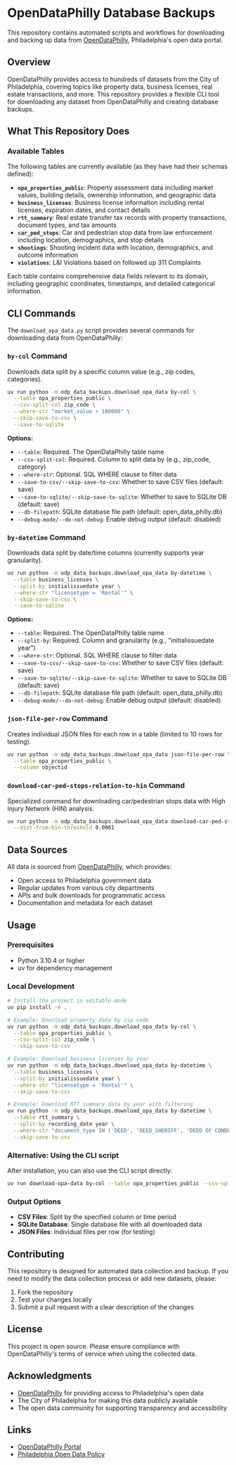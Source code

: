# OpenDataPhilly Database Backups

This repository contains automated scripts and workflows for downloading and backing up data from [OpenDataPhilly](https://opendataphilly.org/), Philadelphia's open data portal.

## Overview

OpenDataPhilly provides access to hundreds of datasets from the City of Philadelphia, covering topics like property data, business licenses, real estate transactions, and more. This repository provides a flexible CLI tool for downloading any dataset from OpenDataPhilly and creating database backups.

## What This Repository Does

### Available Tables
The following tables are currently available (as they have had their schemas defined):

- **`opa_properties_public`**: Property assessment data including market values, building details, ownership information, and geographic data
- **`business_licenses`**: Business license information including rental licenses, expiration dates, and contact details
- **`rtt_summary`**: Real estate transfer tax records with property transactions, document types, and tax amounts
- **`car_ped_stops`**: Car and pedestrian stop data from law enforcement including location, demographics, and stop details
- **`shootings`**: Shooting incident data with location, demographics, and outcome information
- **`violations`**: L&I Violations based on followed up 311 Complaints

Each table contains comprehensive data fields relevant to its domain, including geographic coordinates, timestamps, and detailed categorical information.

## CLI Commands

The `download_opa_data.py` script provides several commands for downloading data from OpenDataPhilly:

### `by-col` Command
Downloads data split by a specific column value (e.g., zip codes, categories).

```bash
uv run python -m odp_data_backups.download_opa_data by-col \
  --table opa_properties_public \
  --csv-split-col zip_code \
  --where-str "market_value > 100000" \
  --skip-save-to-csv \
  --save-to-sqlite
```

**Options:**
- `--table`: Required. The OpenDataPhilly table name
- `--csv-split-col`: Required. Column to split data by (e.g., zip_code, category)
- `--where-str`: Optional. SQL WHERE clause to filter data
- `--save-to-csv/--skip-save-to-csv`: Whether to save CSV files (default: save)
- `--save-to-sqlite/--skip-save-to-sqlite`: Whether to save to SQLite DB (default: save)
- `--db-filepath`: SQLite database file path (default: open_data_philly.db)
- `--debug-mode/--do-not-debug`: Enable debug output (default: disabled)

### `by-datetime` Command
Downloads data split by date/time columns (currently supports year granularity).

```bash
uv run python -m odp_data_backups.download_opa_data by-datetime \
  --table business_licenses \
  --split-by initialissuedate year \
  --where-str "licensetype = 'Rental'" \
  --skip-save-to-csv \
  --save-to-sqlite
```

**Options:**
- `--table`: Required. The OpenDataPhilly table name
- `--split-by`: Required. Column and granularity (e.g., "initialissuedate year")
- `--where-str`: Optional. SQL WHERE clause to filter data
- `--save-to-csv/--skip-save-to-csv`: Whether to save CSV files (default: save)
- `--save-to-sqlite/--skip-save-to-sqlite`: Whether to save to SQLite DB (default: save)
- `--db-filepath`: SQLite database file path (default: open_data_philly.db)
- `--debug-mode/--do-not-debug`: Enable debug output (default: disabled)

### `json-file-per-row` Command
Creates individual JSON files for each row in a table (limited to 10 rows for testing).

```bash
uv run python -m odp_data_backups.download_opa_data json-file-per-row \
  --table opa_properties_public \
  --column objectid
```

### `download-car-ped-stops-relation-to-hin` Command
Specialized command for downloading car/pedestrian stops data with High Injury Network (HIN) analysis.

```bash
uv run python -m odp_data_backups.download_opa_data download-car-ped-stops-relation-to-hin \
  --dist-from-hin-threshold 0.0001
```

## Data Sources

All data is sourced from [OpenDataPhilly](https://opendataphilly.org/), which provides:
- Open access to Philadelphia government data
- Regular updates from various city departments
- APIs and bulk downloads for programmatic access
- Documentation and metadata for each dataset

## Usage

### Prerequisites
- Python 3.10.4 or higher
- uv for dependency management

### Local Development
```bash
# Install the project in editable mode
uv pip install -e .

# Example: Download property data by zip code
uv run python -m odp_data_backups.download_opa_data by-col \
  --table opa_properties_public \
  --csv-split-col zip_code \
  --skip-save-to-csv

# Example: Download business licenses by year
uv run python -m odp_data_backups.download_opa_data by-datetime \
  --table business_licenses \
  --split-by initialissuedate year \
  --where-str "licensetype = 'Rental'" \
  --skip-save-to-csv

# Example: Download RTT summary data by year with filtering
uv run python -m odp_data_backups.download_opa_data by-datetime \
  --table rtt_summary \
  --split-by recording_date year \
  --where-str "document_type IN ('DEED', 'DEED_SHERIFF', 'DEED OF CONDEMNATION', 'DEED LAND BANK')" \
  --skip-save-to-csv
```

### Alternative: Using the CLI script
After installation, you can also use the CLI script directly:

```bash
uv run download-opa-data by-col --table opa_properties_public --csv-split-col zip_code
```

### Output Options
- **CSV Files**: Split by the specified column or time period
- **SQLite Database**: Single database file with all downloaded data
- **JSON Files**: Individual files per row (for testing)

## Contributing

This repository is designed for automated data collection and backup. If you need to modify the data collection process or add new datasets, please:

1. Fork the repository
2. Test your changes locally
3. Submit a pull request with a clear description of the changes

## License

This project is open source. Please ensure compliance with OpenDataPhilly's terms of service when using the collected data.

## Acknowledgments

- [OpenDataPhilly](https://opendataphilly.org/) for providing access to Philadelphia's open data
- The City of Philadelphia for making this data publicly available
- The open data community for supporting transparency and accessibility

## Links

- [OpenDataPhilly Portal](https://opendataphilly.org/)
- [Philadelphia Open Data Policy](https://www.phila.gov/departments/office-of-open-data-and-digital-transformation/)
